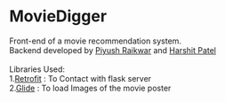 # MovieDigger
Front-end of a movie recommendation system.</br>
Backend developed by [Piyush Raikwar](https://github.com/Piyush-555) and [Harshit Patel](https://github.com/Harshit0208)</br></br>
Libraries Used:</br>
1.[Retrofit](https://square.github.io/retrofit/) : To Contact with flask server</br>
2.[Glide](https://github.com/bumptech/glide) : To load Images of the movie poster
